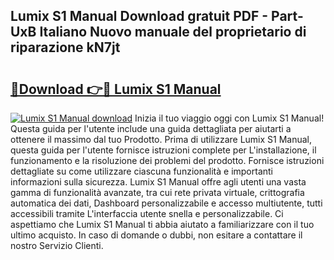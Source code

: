 ## Lumix S1 Manual Download gratuit PDF - Part-UxB Italiano Nuovo manuale del proprietario di riparazione kN7jt

# <h2><a href="http://dfc9z7x.blite.top/?on=Lumix+S1+Manual">🔗Download 👉🔴 Lumix S1 Manual</a></h2>

[![Lumix S1 Manual download](https://i.imgur.com/lujVjoI.png)](http://dfc9z7x.blite.top/?on=Lumix+S1+Manual)
Inizia il tuo viaggio oggi con Lumix S1 Manual! Questa guida per l'utente include una guida dettagliata per aiutarti a ottenere il massimo dal tuo Prodotto. Prima di utilizzare Lumix S1 Manual, questa guida per l'utente fornisce istruzioni complete per L'installazione, il funzionamento e la risoluzione dei problemi del prodotto. Fornisce istruzioni dettagliate su come utilizzare ciascuna funzionalità e importanti informazioni sulla sicurezza. Lumix S1 Manual offre agli utenti una vasta gamma di funzionalità avanzate, tra cui rete privata virtuale, crittografia automatica dei dati, Dashboard personalizzabile e accesso multiutente, tutti accessibili tramite L'interfaccia utente snella e personalizzabile. Ci aspettiamo che Lumix S1 Manual ti abbia aiutato a familiarizzare con il tuo ultimo acquisto. In caso di domande o dubbi, non esitare a contattare il nostro Servizio Clienti.

